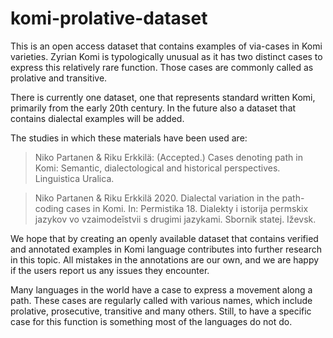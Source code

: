 # komi-prolative-dataset

This is an open access dataset that contains examples of via-cases in Komi varieties. Zyrian Komi is typologically unusual as it has two distinct cases to express this relatively rare function. Those cases are commonly called as prolative and transitive.

There is currently one dataset, one that represents standard written Komi, primarily from the early 20th century. 
In the future also a dataset that contains dialectal examples will be added. 

The studies in which these materials have been used are:

> Niko Partanen & Riku Erkkilä: (Accepted.) Cases denoting path in Komi: Semantic, dialectological and historical perspectives. Linguistica Uralica.

> Niko Partanen & Riku Erkkilä 2020. Dialectal variation in the path-coding cases in Komi. In: Permistika 18. Dialekty i istorija permskix jazykov vo vzaimodeĭstvii s drugimi jazykami. Sbornik statej. Iževsk.

We hope that by creating an openly available dataset that contains verified and annotated examples in Komi language contributes into further research in this topic. 
All mistakes in the annotations are our own, and we are happy if the users report us any issues they encounter. 

Many languages in the world have a case to express a movement along a path. These cases are regularly called with various names, which include prolative, prosecutive, transitive and many others. Still, to have a specific case for this function is something most of the languages do not do. 
